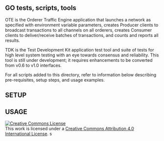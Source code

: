 ## GO tests, scripts, tools

OTE is the Orderer Traffic Engine application that
launches a network as specified with environment variable parameters,
creates Producer clients to broadcast transactions to all channels on
all orderers,
creates Consumer clients to deliver/receive batches of transactions,
and counts and reports all results.

TDK is the Test Development Kit application test tool and suite of tests for
high level system testing with an eye towards consensus and reliability.
This tool is still under development; it requires enhancements to be converted
from v0.6 to v1.0 interfaces.

For all scripts added to this directory, refer to information below
describing pre-requisites, setup steps, and usage examples.

## SETUP

## USAGE


<a rel="license" href="http://creativecommons.org/licenses/by/4.0/"><img alt="Creative Commons License" style="border-width:0" src="https://i.creativecommons.org/l/by/4.0/88x31.png" /></a><br />This work is licensed under a <a rel="license" href="http://creativecommons.org/licenses/by/4.0/">Creative Commons Attribution 4.0 International License</a>.
s
